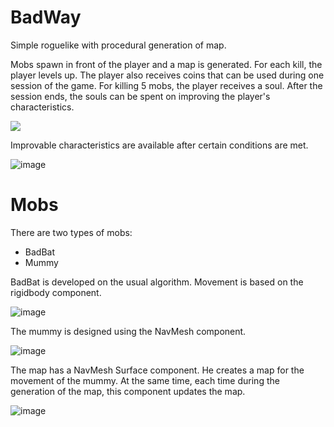 # BadWay
Simple roguelike with procedural generation of map.

Mobs spawn in front of the player and a map is generated. For each kill, the player levels up. The player also receives coins that can be used during one session of the game. For killing 5 mobs, the player receives a soul. After the session ends, the souls can be spent on improving the player's characteristics.

![](https://github.com/mackbet/BadWay/blob/main/Assets/git/demo.gif)

Improvable characteristics are available after certain conditions are met.

![image](https://github.com/mackbet/BadWay/assets/89740987/c7433eec-3ecb-4800-8750-d07ef3d77b04)

# Mobs
There are two types of mobs:
- BadBat
- Mummy

BadBat is developed on the usual algorithm. Movement is based on the rigidbody component.

![image](https://github.com/mackbet/BadWay/assets/89740987/9bdc035a-57f2-4851-94dd-a87bc31af2ec)

The mummy is designed using the NavMesh component.

![image](https://github.com/mackbet/BadWay/assets/89740987/35778d16-63e5-4648-8b0e-7ccb41d9d73a)

The map has a NavMesh Surface component. He creates a map for the movement of the mummy. At the same time, each time during the generation of the map, this component updates the map.

![image](https://github.com/mackbet/BadWay/assets/89740987/a80baeb5-9f61-4fa8-880c-f6ad1344d9dc)

